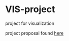 # VIS-project
project for visualization

project proposal found [here](https://github.com/tschmele/VIS-project/blob/main/tschmele_project_proposal.pdf)
